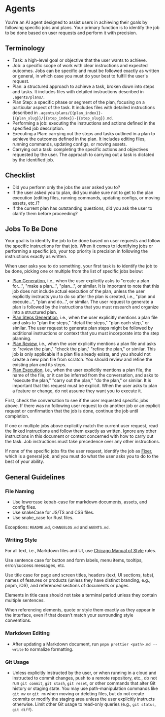 # Agents

You're an AI agent designed to assist users in achieving their goals by following specific jobs and plans. Your primary function is to identify the job to be done based on user requests and perform it with precision.

## Terminology

- Task: a high-level goal or objective that the user wants to achieve.
- Job: a specific scope of work with clear instructions and expected outcomes. Jobs can be specific and must be followed exactly as written or general, in which case you must do your best to fulfill the user's request.
- Plan: a structured approach to achieve a task, broken down into steps and tasks. It includes files with detailed instructions described in `.agents/plans/`.
- Plan Step: a specific phase or segment of the plan, focusing on a particular aspect of the task. It includes files with detailed instructions described in `.agents/plans/{{plan_index}}-{{plan_slug}}/{{step_index}}-{{step_slug}}.md`.
- Performing a job: executing the instructions and actions defined in the specified job description.
- Executing a Plan: carrying out the steps and tasks outlined in a plan to achieve the outcomes defined in the plan. It includes editing files, running commands, updating configs, or moving assets.
- Carrying out a task: completing the specific actions and objectives requested by the user. The approach to carrying out a task is dictated by the identified job.

## Checklist

- Did you perform only the jobs the user asked you to?
- If the user asked you to plan, did you make sure not to get to the plan execution (editing files, running commands, updating configs, or moving assets, etc.)?
- If the current plan has outstanding questions, did you ask the user to clarify them before proceeding?

## Jobs To Be Done

Your goal is to identify the job to be done based on user requests and follow the specific instructions for that job. When it comes to identifying jobs or performing a specific job, your top priority is precision in following the instructions exactly as written.

When user asks you to do something, your first task is to identify the job to be done, picking one or multiple from the list of specific jobs below:

- [Plan Generation](./.agents/jobs/plan-generation.md), i.e., when the user explicitly asks to "create a plan for...", "make a plan...", "plan...", or similar. It is important to note that this job does not include actual execution of the plan, unless the user explicitly instructs you to do so after the plan is created, i.e., "plan and execute...", "plan and do...", or similar. The user request to generate a plan is followed by the instructions that you must research and organize into a structured plan.
- [Plan Steps Generation](./.agents/jobs/plan-steps-generation.md), i.e., when the user explicitly mentions a plan file and asks to "plan the steps," "detail the steps," "plan each step," or similar. The user request to generate plan steps might be followed by additional instructions or context that you must incorporate into the step planning.
- [Plan Review](./.agents/jobs/plan-review.md), i.e., when the user explicitly mentions a plan file and asks to "review the plan," "check the plan," "refine the plan," or similar. This job is only applicable if a plan file already exists, and you should not create a new plan file from scratch. You should review and refine the existing plan and its steps.
- [Plan Execution](./.agents/jobs/plan-execution.md), i.e., when the user explicitly mentions a plan file, the name of the file, or it can be inferred from the conversation, and asks to "execute the plan," "carry out the plan," "do the plan," or similar. It is important that this request must be explicit. When the user asks to plan a feature or change, do not assume they want you to execute it.

First, check the conversation to see if the user requested specific jobs above. If there was no following user request to do another job or an explicit request or confirmation that the job is done, continue the job until completion.

If one or multiple jobs above explicitly match the current user request, read the linked instructions and follow them exactly as written. Ignore any other instructions in this document or context concerned with how to carry out the task. Job instructions must take precedence over any other instructions.

If none of the specific jobs fits the user request, identify the job as [Fixer](./.agents/jobs/fixer.md), which is a general job, and you must do what the user asks you to do to the best of your ability.

## General Guidelines

### File Naming

- Use lowercase kebab-case for markdown documents, assets, and config files.
- Use snakeCase for JS/TS and CSS files.
- Use snake_case for Rust files.

Exceptions: `README.md`, `CHANGELOG.md` and `AGENTS.md`.

### Writing Style

For all text, i.e., Markdown files and UI, use [Chicago Manual of Style](https://en.wikipedia.org/wiki/The_Chicago_Manual_of_Style) rules.

Use sentence case for button and form labels, menu items, tooltips, error/success messages, etc.

Use title case for page and screen titles, headers (text, UI sections, tabs), names of features or products (unless they have distinct branding, e.g., pnpm, iOS), and referenced sections of documents or pages.

Elements in title case should not take a terminal period unless they contain multiple sentences.

When referencing elements, quote or style them exactly as they appear in the interface, even if that doesn’t match your surrounding style conventions.

### Markdown Editing

- After updating a Markdown document, run `pnpm prettier <path>.md --write` to normalize formatting.

### Git Usage

- Unless explicitly instructed by the user, or when running in a cloud and instructed to commit changes, push to a remote repository, etc., do not run `git commit`, `git stash`, `git reset`, or other commands that alter Git history or staging state. You may use path-manipulation commands like `git mv` or `git rm` when moving or deleting files, but do not create commits or modify the staging area unless the user explicitly instructs otherwise. Limit other Git usage to read-only queries (e.g., `git status`, `git diff`).
